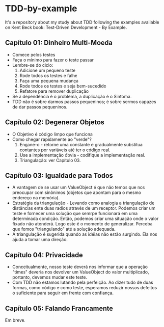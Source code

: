 # TDD-by-example
It's a repository about my study about TDD following the examples available on Kent Beck book: Test-Driven Development - By Example.

## Capítulo 01: Dinheiro Multi-Moeda

- Comece pelos testes
- Faça o mínimo para fazer o teste passar
- Lembre-se do ciclo:
  1. Adicione um pequeno teste
  2. Rode todos os testes e falhe
  3. Faça uma pequena mudança
  4. Rode todos os testes e seja bem-sucedido
  5. Refatore para remover duplicação
- Se a dependência é o problema, a duplicação é o Sintoma.
- TDD não é sobre darmos passos pequeninos; é sobre sermos capazes de dar passos pequeninos.

## Capítulo 02: Degenerar Objetos

- O Objetivo é código limpo que funciona
- Como chegar rapidamente ao "verde"?
    1. Engane-o - retorne uma constante e gradualmente substitua contantes por variáveis até ter o código real.
    2. Use a implementação óbvia - codifique a implementação real.
    3. Triangulação: ver Capítulo 03.
    
## Capítulo 03: Igualdade para Todos

- A vantagem de se usar um ValueObject é que não temos que nos preocupar com sinônimos (objetos que apontam para o mesmo endereço na memória).
- Estratégia da triangulação - Levando como analogia a triangulação de distâncias ente duas radios através de um receptor. Podemos criar um teste e fornecer uma solução que semrpe funcionará em uma determinada condição. Então, podemos criar uma situação onde o valor fixado não atenderá. Logo este é o momento de generalizar. Perceba que  fomos "triangulando" até a solução adequada.
- A triangulação é sugerida quando as idéias não estão surgindo. Ela nos ajuda a tomar uma direção.

## Capítulo 04: Privacidade

- Conceitualmente, nosso teste deverá nos informar que a operação "times" deveria nos devolver um ValueObject do valor multiplicado, portanto, devemos mudar este teste.
- Com TDD não estamos lutando pela perfeição. Ao dizer tudo de duas formas, como código e como teste, esperamos reduzir nossos defeitos o suficiente para seguir em frente com confiança.

## Capítulo 05: Falando Francamente

Em breve.